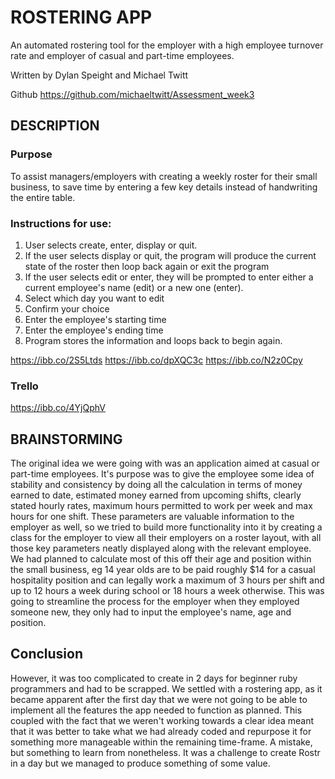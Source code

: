 # ROSTERING APP

An automated rostering tool for the employer with a high employee turnover rate and employer of casual and part-time employees. 

Written by Dylan Speight and Michael Twitt

Github
https://github.com/michaeltwitt/Assessment_week3

## DESCRIPTION
### Purpose
To assist managers/employers with creating a weekly roster for their small business, to save time by entering a few key details instead of handwriting the entire table.

### Instructions for use:
1. User selects create, enter, display or quit.
2. If the user selects display or quit, the program will produce the current state of the roster then loop back again or exit the program
3. If the user selects edit or enter, they will be prompted to enter either a current employee's name (edit) or a new one (enter).
4. Select which day you want to edit
5. Confirm your choice
6. Enter the employee's starting time
7. Enter the employee's ending time
8. Program stores the information and loops back to begin again.

https://ibb.co/2S5Ltds
https://ibb.co/dpXQC3c
https://ibb.co/N2z0Cpy

### Trello
https://ibb.co/4YjQphV

## BRAINSTORMING
The original idea we were going with was an application aimed at casual or part-time employees.
It's purpose was to give the employee some idea of stability and consistency by doing all the calculation in terms of money earned to date, estimated money earned from upcoming shifts, clearly stated hourly rates, maximum hours permitted to work per week and max hours for one shift. These parameters are valuable information to the employer as well, so we tried to build more functionality into it by creating a class for the employer to view all their employers on a roster layout, with all those key parameters neatly displayed along with the relevant employee. We had planned to calculate most of this off their age and position within the small business, eg 14 year olds are to be paid roughly $14 for a casual hospitality position and can legally work a maximum of 3 hours per shift and up to 12 hours a week during school or 18 hours a week otherwise. This was going to streamline the process for the employer when they employed someone new, they only had to input the employee's name, age and position. 


## Conclusion
However, it was too complicated to create in 2 days for beginner ruby programmers and had to be scrapped. We settled with a rostering app, as it became apparent after the first day that we were not going to be able to implement all the features the app needed to function as planned. This coupled with the fact that we weren't working towards a clear idea meant that it was better to take what we had already coded and repurpose it for something more manageable within the remaining time-frame. A mistake, but something to learn from nonetheless. It was a challenge to create Rostr in a day but we managed to produce something of some value.